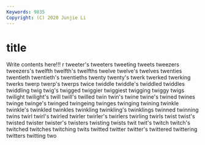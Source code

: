```yaml
---
Keywords: 9835
Copyright: (C) 2020 Junjie Li
---
```


# title

Write contents here!!!
r 
tweeter's 
tweeters 
tweeting 
tweets 
tweezers 
tweezers's 
twelfth 
twelfth's 
twelfths
twelve 
twelve's 
twelves 
twenties 
twentieth 
twentieth's 
twentieths 
twenty 
twenty's 
twerk
twerked 
twerking 
twerks 
twerp 
twerp's 
twerps 
twice 
twiddle 
twiddle's 
twiddled
twiddles 
twiddling 
twig 
twig's 
twigged 
twiggier 
twiggiest 
twigging 
twiggy 
twigs
twilight 
twilight's 
twill 
twill's 
twilled 
twin 
twin's 
twine 
twine's 
twined
twines 
twinge 
twinge's 
twinged 
twingeing 
twinges 
twinging 
twining 
twinkle 
twinkle's
twinkled 
twinkles 
twinkling 
twinkling's 
twinklings 
twinned 
twinning 
twins 
twirl 
twirl's
twirled 
twirler 
twirler's 
twirlers 
twirling 
twirls 
twist 
twist's 
twisted 
twister
twister's 
twisters 
twisting 
twists 
twit 
twit's 
twitch 
twitch's 
twitched 
twitches
twitching 
twits 
twitted 
twitter 
twitter's 
twittered 
twittering 
twitters 
twitting 
two
